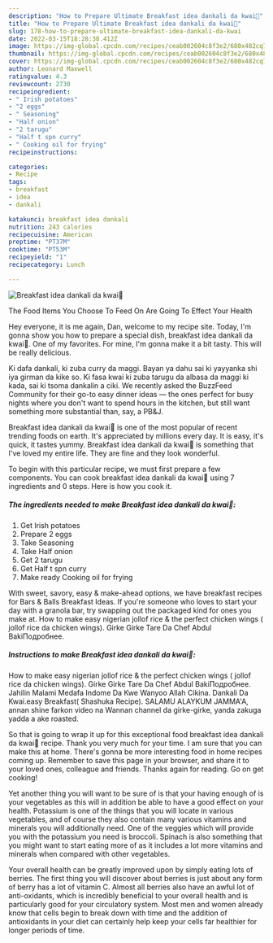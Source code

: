 ```yaml
---
description: "How to Prepare Ultimate Breakfast idea dankali da kwai🤗"
title: "How to Prepare Ultimate Breakfast idea dankali da kwai🤗"
slug: 178-how-to-prepare-ultimate-breakfast-idea-dankali-da-kwai
date: 2022-03-15T18:28:38.412Z
image: https://img-global.cpcdn.com/recipes/ceab002604c8f3e2/680x482cq70/breakfast-idea-dankali-da-kwai-recipe-main-photo.jpg
thumbnail: https://img-global.cpcdn.com/recipes/ceab002604c8f3e2/680x482cq70/breakfast-idea-dankali-da-kwai-recipe-main-photo.jpg
cover: https://img-global.cpcdn.com/recipes/ceab002604c8f3e2/680x482cq70/breakfast-idea-dankali-da-kwai-recipe-main-photo.jpg
author: Leonard Maxwell
ratingvalue: 4.3
reviewcount: 2730
recipeingredient:
- " Irish potatoes"
- "2 eggs"
- " Seasoning"
- "Half onion"
- "2 tarugu"
- "Half t spn curry"
- " Cooking oil for frying"
recipeinstructions:

categories:
- Recipe
tags:
- breakfast
- idea
- dankali

katakunci: breakfast idea dankali 
nutrition: 243 calories
recipecuisine: American
preptime: "PT37M"
cooktime: "PT53M"
recipeyield: "1"
recipecategory: Lunch

---
```



![Breakfast idea dankali da kwai🤗](https://img-global.cpcdn.com/recipes/ceab002604c8f3e2/680x482cq70/breakfast-idea-dankali-da-kwai-recipe-main-photo.jpg)

The Food Items You Choose To Feed On Are Going To Effect Your Health

Hey everyone, it is me again, Dan, welcome to my recipe site. Today, I'm gonna show you how to prepare a special dish, breakfast idea dankali da kwai🤗. One of my favorites. For mine, I'm gonna make it a bit tasty. This will be really delicious.

Ki dafa dankali, ki zuba curry da maggi. Bayan ya dahu sai ki yayyanka shi iya girman da kike so. Ki fasa kwai ki zuba tarugu da albasa da maggi ki kada, sai ki tsoma dankalin a ciki. We recently asked the BuzzFeed Community for their go-to easy dinner ideas — the ones perfect for busy nights where you don&#39;t want to spend hours in the kitchen, but still want something more substantial than, say, a PB&amp;J.

Breakfast idea dankali da kwai🤗 is one of the most popular of recent trending foods on earth. It's appreciated by millions every day. It is easy, it's quick, it tastes yummy. Breakfast idea dankali da kwai🤗 is something that I've loved my entire life. They are fine and they look wonderful.


To begin with this particular recipe, we must first prepare a few components. You can cook breakfast idea dankali da kwai🤗 using 7 ingredients and 0 steps. Here is how you cook it.

<!--inarticleads1-->

##### The ingredients needed to make Breakfast idea dankali da kwai🤗:

1. Get  Irish potatoes
1. Prepare 2 eggs
1. Take  Seasoning
1. Take Half onion
1. Get 2 tarugu
1. Get Half t spn curry
1. Make ready  Cooking oil for frying


With sweet, savory, easy &amp; make-ahead options, we have breakfast recipes for Bars &amp; Balls Breakfast Ideas. If you&#39;re someone who loves to start your day with a granola bar, try swapping out the packaged kind for ones you make at. How to make easy nigerian jollof rice &amp; the perfect chicken wings ( jollof rice da chicken wings). Girke Girke Tare Da Chef Abdul BakiПодробнее. 

<!--inarticleads2-->

##### Instructions to make Breakfast idea dankali da kwai🤗:



How to make easy nigerian jollof rice &amp; the perfect chicken wings ( jollof rice da chicken wings). Girke Girke Tare Da Chef Abdul BakiПодробнее. Jahilin Malami Medafa Indome Da Kwe Wanyoo Allah Cikina. Dankali Da Kwai.easy Breakfast( Shashuka Recipe). SALAMU ALAYKUM JAMMA&#39;A, annan shine farkon video na Wannan channel da girke-girke, yanda zakuga yadda a ake roasted. 

So that is going to wrap it up for this exceptional food breakfast idea dankali da kwai🤗 recipe. Thank you very much for your time. I am sure that you can make this at home. There's gonna be more interesting food in home recipes coming up. Remember to save this page in your browser, and share it to your loved ones, colleague and friends. Thanks again for reading. Go on get cooking!

Yet another thing you will want to be sure of is that your having enough of is your vegetables as this will in addition be able to have a good effect on your health. Potassium is one of the things that you will locate in various vegetables, and of course they also contain many various vitamins and minerals you will additionally need. One of the veggies which will provide you with the potassium you need is broccoli. Spinach is also something that you might want to start eating more of as it includes a lot more vitamins and minerals when compared with other vegetables.

Your overall health can be greatly improved upon by simply eating lots of berries. The first thing you will discover about berries is just about any form of berry has a lot of vitamin C. Almost all berries also have an awful lot of anti-oxidants, which is incredibly beneficial to your overall health and is particularly good for your circulatory system. Most men and women already know that cells begin to break down with time and the addition of antioxidants in your diet can certainly help keep your cells far healthier for longer periods of time.
